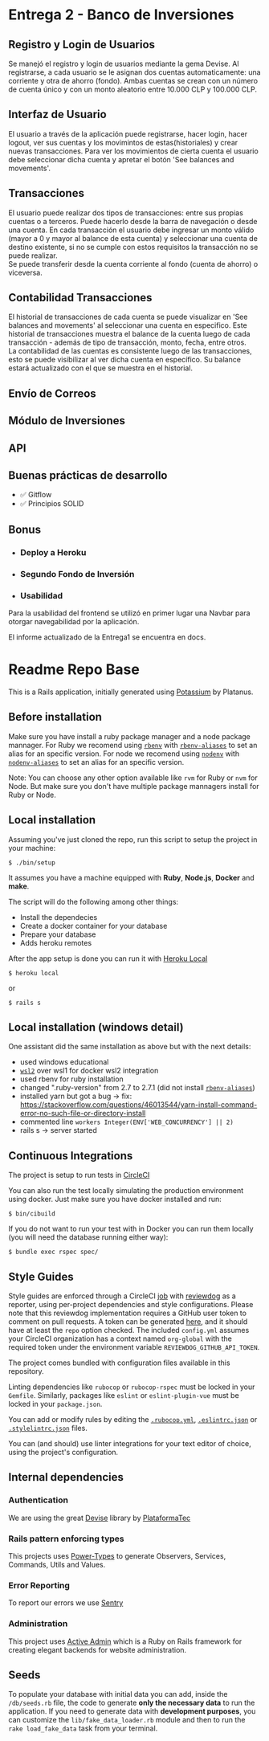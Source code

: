 # Entrega 2 - Banco de Inversiones

## Registro y Login de Usuarios
Se manejó el registro y login de usuarios mediante la gema Devise.
Al registrarse, a cada usuario se le asignan dos cuentas automaticamente: una corriente y otra de ahorro (fondo). Ambas cuentas se crean con un número de cuenta único y con un monto aleatorio entre 10.000 CLP y 100.000 CLP.

## Interfaz de Usuario
El usuario  a través de la aplicación puede registrarse, hacer login, hacer logout, ver sus cuentas y los movimintos de estas(historiales) y crear nuevas transacciones. Para ver los movimientos de cierta cuenta el usuario debe seleccionar dicha cuenta y apretar el botón 'See balances and movements'.

## Transacciones
El usuario puede realizar dos tipos de transacciones: entre sus propias cuentas o a terceros. Puede hacerlo desde la barra de navegación o desde una cuenta.
En cada transacción el usuario debe ingresar un monto válido (mayor a 0 y mayor al balance de esta cuenta) y seleccionar una cuenta de destino existente, si no se cumple con estos requisitos la transacción no se puede realizar.  
Se puede transferir desde la cuenta corriente al fondo (cuenta de ahorro) o viceversa.

## Contabilidad Transacciones
El historial de transacciones de cada cuenta se puede visualizar en 'See balances and movements' al seleccionar una cuenta en especifico. Este historial de transacciones muestra el balance de la cuenta luego de cada transacción - además de tipo de transacción, monto, fecha, entre otros.  
La contabilidad de las cuentas es consistente luego de las transacciones, esto se puede visibilizar al ver dicha cuenta en específico. Su balance estará actualizado con el que se muestra en el historial.

## Envío de Correos

## Módulo de Inversiones

## API

## Buenas prácticas de desarrollo 
* :white_check_mark: Gitflow 
* :white_check_mark: Principios SOLID

## Bonus

* ### Deploy a Heroku

* ### Segundo Fondo de Inversión

* ### Usabilidad
Para la usabilidad del frontend se utilizó en primer lugar una Navbar para otorgar navegabilidad por la aplicación.

El informe actualizado de la Entrega1 se encuentra en docs.


# Readme Repo Base

This is a Rails application, initially generated using [Potassium](https://github.com/platanus/potassium) by Platanus.

## Before installation

Make sure you have install a ruby package manager and a node package mannager. For Ruby we recomend using [`rbenv`](https://github.com/rbenv/rbenv) with [`rbenv-aliases`](https://github.com/tpope/rbenv-aliases) to set an alias for an specific version. For node we recomend using [`nodenv`](https://github.com/nodenv/nodenv) with [`nodenv-aliases`](https://github.com/nodenv/nodenv-aliases) to set an alias for an specific version.

Note: You can choose any other option available like `rvm` for Ruby or `nvm` for Node. But make sure you don't have multiple package mannagers install for Ruby or Node.

## Local installation

Assuming you've just cloned the repo, run this script to setup the project in your
machine:

    $ ./bin/setup

It assumes you have a machine equipped with **Ruby**, **Node.js**, **Docker** and **make**.

The script will do the following among other things:

- Install the dependecies
- Create a docker container for your database
- Prepare your database
- Adds heroku remotes

After the app setup is done you can run it with [Heroku Local]

    $ heroku local

[heroku local]: https://devcenter.heroku.com/articles/heroku-local

or

    $ rails s

## Local installation (windows detail)

One assistant did the same installation as above but with the next details:

- used windows educational
- [`wsl2`](https://docs.microsoft.com/en-us/windows/wsl/wsl2-index) over wsl1 for docker wsl2 integration
- used rbenv for ruby installation
- changed ".ruby-version" from 2.7 to 2.7.1 (did not install [`rbenv-aliases`](https://github.com/tpope/rbenv-aliases))
- installed yarn but got a bug -> fix: https://stackoverflow.com/questions/46013544/yarn-install-command-error-no-such-file-or-directory-install
- commented line  ```workers Integer(ENV['WEB_CONCURRENCY'] || 2)```
- rails s -> server started

## Continuous Integrations

The project is setup to run tests
in [CircleCI](https://circleci.com/gh/platanus/repo-base/tree/master)

You can also run the test locally simulating the production environment using docker.
Just make sure you have docker installed and run:

    $ bin/cibuild

If you do not want to run your test with in Docker you can run them locally (you will need the database running either way):

    $ bundle exec rspec spec/

## Style Guides

Style guides are enforced through a CircleCI [job](.circleci/config.yml) with [reviewdog](https://github.com/reviewdog/reviewdog) as a reporter, using per-project dependencies and style configurations.
Please note that this reviewdog implementation requires a GitHub user token to comment on pull requests. A token can be generated [here](https://github.com/settings/tokens), and it should have at least the `repo` option checked.
The included `config.yml` assumes your CircleCI organization has a context named `org-global` with the required token under the environment variable `REVIEWDOG_GITHUB_API_TOKEN`.

The project comes bundled with configuration files available in this repository.

Linting dependencies like `rubocop` or `rubocop-rspec` must be locked in your `Gemfile`. Similarly, packages like `eslint` or `eslint-plugin-vue` must be locked in your `package.json`.

You can add or modify rules by editing the [`.rubocop.yml`](.rubocop.yml), [`.eslintrc.json`](.eslintrc.json) or [`.stylelintrc.json`](.stylelintrc.json) files.

You can (and should) use linter integrations for your text editor of choice, using the project's configuration.

## Internal dependencies

### Authentication

We are using the great [Devise](https://github.com/plataformatec/devise) library by [PlataformaTec](http://plataformatec.com.br/)

### Rails pattern enforcing types

This projects uses [Power-Types](https://github.com/platanus/power-types) to generate Observers, Services, Commands, Utils and Values.

### Error Reporting

To report our errors we use [Sentry](https://github.com/getsentry/raven-ruby)

### Administration

This project uses [Active Admin](https://github.com/activeadmin/activeadmin) which is a Ruby on Rails framework for creating elegant backends for website administration.

## Seeds

To populate your database with initial data you can add, inside the `/db/seeds.rb` file, the code to generate **only the necessary data** to run the application.
If you need to generate data with **development purposes**, you can customize the `lib/fake_data_loader.rb` module and then to run the `rake load_fake_data` task from your terminal.
